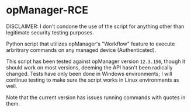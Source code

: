 # opManager-RCE
DISCLAIMER: I don't condone the use of the script for anything other than legitimate security testing purposes. 

Python script that utilizes opManager's "Workflow" feature to execute arbritrary commands on any managed device (Authenticated).

This script has been tested against opManager version `12.3.150`, though it should work on most versions, deeming the API hasn't been radically changed. Tests have only been done in Windows environments; I will continue testing to make sure the script works in Linux environments as well.

Note that the current version has issues running commands with quotes in them. 
